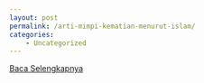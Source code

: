 ```yaml
---
layout: post
permalink: /arti-mimpi-kematian-menurut-islam/
categories:
    - Uncategorized
---
```


[Baca Selengkapnya](/07)